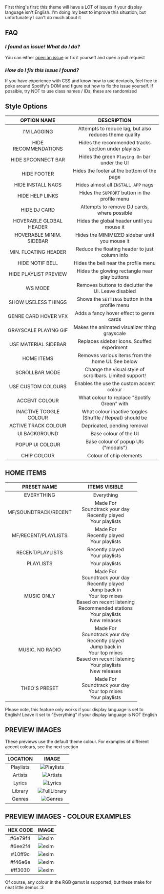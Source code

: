 First thing's first: this theme will have a LOT of issues if your display language isn't English. I'm doing my best to improve this situation, but unfortunately I can't do much about it

## FAQ

### *I found an issue! What do I do?*

You can either [open an issue](https://github.com/MurderAxolotl/stylesheets/issues/new/choose) or fix it yourself and open a pull request

### *How do I fix this issue I found?*

If you have experience with CSS and know how to use devtools, feel free to poke around Spotify's DOM and figure out how to fix the issue yourself. If possible, try NOT to use class names / IDs, these are randomized

## Style Options

| OPTION NAME | DESCRIPTION |
| :----:      | :----:      |
| I'M LAGGING             | Attempts to reduce lag, but also reduces theme quality |
| HIDE RECOMMENDATIONS    | Hides the recommended tracks section under playlists |
| HIDE SPCONNECT BAR      | Hides the green `Playing On` bar under the UI |
| HIDE FOOTER             | Hides the footer at the bottom of the page |
| HIDE INSTALL NAGS       | Hides almost all `INSTALL APP` nags |
| HIDE HELP LINKS         | Hides the `SUPPORT` button in the profile menu |
| HIDE DJ CARD            | Attempts to remove DJ cards, where possible |
| HOVERABLE GLOBAL HEADER | Hides the global header until you mouse it |
| HOVERABLE MINIM. SIDEBAR| Hides the MINIMIZED sidebar until you mouse it |
| MIN. FLOATING HEADER    | Reduce the floating header to just column info |
| HIDE NOTIF BELL         | Hides the bell near the profile menu |
| HIDE PLAYLIST PREVIEW   | Hides the glowing rectangle near play buttons |
| WS MODE                 | Removes buttons to declutter the UI. Leave disabled |
| SHOW USELESS THINGS     | Shows the `SETTINGS` button in the profile menu |
| GENRE CARD HOVER VFX    | Adds a fancy hover effect to genre cards |
| GRAYSCALE PLAYING GIF   | Makes the animated visualizer thing grayscale |
| USE MATERIAL SIDEBAR    | Replaces sidebar icons. Scuffed experiment |
| HOME ITEMS              | Removes various items from the home UI. See below |
| SCROLLBAR MODE          | Change the visual style of scrollbars. Limited support! |
| USE CUSTOM COLOURS      | Enables the use the custom accent colour |
| ACCENT COLOUR           | What colour to replace "Spotify Green" with |
| INACTIVE TOGGLE COLOUR  | What colour inactive toggles (Shuffle / Repeat) should be |
| ACTIVE TRACK COLOUR     | Depricated, pending removal |
| UI BACKGROUND           | Base colour of the UI |
| POPUP UI COLOUR         | Base colour of popup UIs ("modals") |
| CHIP COLOUR             | Colour of chip elements |

## HOME ITEMS
| PRESET NAME | ITEMS VISIBLE |
| :-: | :-: |
| EVERYTHING | Everything |
| MF/SOUNDTRACK/RECENT | Made For<br>Soundtrack your day<br>Recently played<br>Your playlists |
| MF/RECENT/PLAYLISTS | Made For<br>Recently played<br>Your playlists |
| RECENT/PLAYLISTS | Recently played<br>Your playlists |
| PLAYLISTS | Your playlists |
| MUSIC ONLY | Made For<br>Soundtrack your day<br>Recently played<br>Jump back in<br>Your top mixes<br>Based on recent listening<br>Recommended stations<br>Your playlists<br>New releases |
| MUSIC, NO RADIO | Made For<br>Soundtrack your day<br>Recently played<br>Jump back in<br>Your top mixes<br>Based on recent listening<br>Your playlists<br>New releases |
| THEO'S PRESET | Made For<br>Soundtrack your day<br>Your top mixes<br>Your playlists |

Please note, this feature only works if your display language is set to English! Leave it set to "Everything" if your display language is NOT English

## PREVIEW IMAGES

These previews use the default theme colour. For examples of different accent colours, see the next section

| LOCATION  | IMAGE |
| :-:       | :-:   |
| Playlists | ![Playlists](../previews/unified_spotify/playlists.png) |
| Artists   | ![Artists](../previews/unified_spotify/artist.png) |
| Lyrics    | ![Lyrics](../previews/unified_spotify/lyrics.png) |
| Library   | ![FullLibrary](../previews/unified_spotify/library_full.png) |
| Genres    | ![Genres](../previews/unified_spotify/genres.png)

## PREVIEW IMAGES - COLOUR EXAMPLES
| HEX CODE | IMAGE |
| :-:      | :-:   |
| #6e79f4  | ![exim](../previews/unified_spotify/colours/6e79f4.png) |
| #6ee2f4  | ![exim](../previews/unified_spotify/colours/6ee2f4.png) |
| #10ff9c  | ![exim](../previews/unified_spotify/colours/10ff9c.png) |
| #f46e6e  | ![exim](../previews/unified_spotify/colours/f46e6e.png) |
| #ff3030  | ![exim](../previews/unified_spotify/colours/ff3030.png) |

Of course, any colour in the RGB gamut is supported, but these make for neat little demos :3
